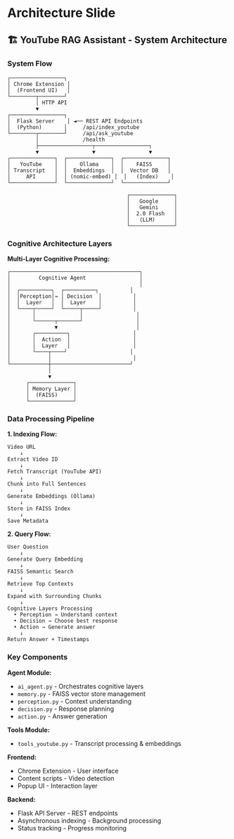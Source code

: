 # Architecture Slide

## 🏗️ YouTube RAG Assistant - System Architecture

### System Flow
```
┌─────────────────┐
│ Chrome Extension │
│  (Frontend UI)   │
└────────┬────────┘
         │ HTTP API
         ▼
┌─────────────────┐
│  Flask Server    │ ◄── REST API Endpoints
│  (Python)       │     /api/index_youtube
└────────┬────────┘     /api/ask_youtube
         │              /health
         ├─────────────────┬─────────────────┐
         ▼                 ▼                 ▼
┌──────────────┐  ┌──────────────┐  ┌──────────────┐
│   YouTube    │  │    Ollama    │  │    FAISS     │
│ Transcript   │  │  Embeddings  │  │  Vector DB   │
│     API      │  │ (nomic-embed) │  │   (Index)    │
└──────────────┘  └──────────────┘  └──────────────┘
                                      
                                      ┌──────────────┐
                                      │   Google     │
                                      │   Gemini     │
                                      │  2.0 Flash   │
                                      │   (LLM)      │
                                      └──────────────┘
```

### Cognitive Architecture Layers

**Multi-Layer Cognitive Processing:**
```
┌─────────────────────────────────────────┐
│         Cognitive Agent                 │
│                                         │
│  ┌──────────┐  ┌──────────┐          │
│  │Perception│→ │ Decision  │          │
│  │  Layer   │  │  Layer    │          │
│  └────┬─────┘  └─────┬─────┘          │
│       │              │                 │
│       └──────┬───────┘                 │
│              ▼                         │
│       ┌──────────┐                    │
│       │  Action  │                    │
│       │  Layer   │                    │
│       └────┬────┘                    │
│            │                          │
└────────────┼─────────────────────────┘
             │
             ▼
      ┌──────────────┐
      │ Memory Layer │
      │  (FAISS)     │
      └──────────────┘
```

### Data Processing Pipeline

**1. Indexing Flow:**
```
Video URL
    ↓
Extract Video ID
    ↓
Fetch Transcript (YouTube API)
    ↓
Chunk into Full Sentences
    ↓
Generate Embeddings (Ollama)
    ↓
Store in FAISS Index
    ↓
Save Metadata
```

**2. Query Flow:**
```
User Question
    ↓
Generate Query Embedding
    ↓
FAISS Semantic Search
    ↓
Retrieve Top Contexts
    ↓
Expand with Surrounding Chunks
    ↓
Cognitive Layers Processing
  • Perception → Understand context
  • Decision → Choose best response
  • Action → Generate answer
    ↓
Return Answer + Timestamps
```

### Key Components

**Agent Module:**
- `ai_agent.py` - Orchestrates cognitive layers
- `memory.py` - FAISS vector store management
- `perception.py` - Context understanding
- `decision.py` - Response planning
- `action.py` - Answer generation

**Tools Module:**
- `tools_youtube.py` - Transcript processing & embeddings

**Frontend:**
- Chrome Extension - User interface
- Content scripts - Video detection
- Popup UI - Interaction layer

**Backend:**
- Flask API Server - REST endpoints
- Asynchronous indexing - Background processing
- Status tracking - Progress monitoring

